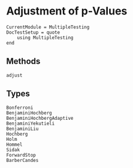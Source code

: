 # Adjustment of p-Values

```@meta
CurrentModule = MultipleTesting
DocTestSetup = quote
    using MultipleTesting
end
```

## Methods

```@docs
adjust
```


## Types

```@docs
Bonferroni
BenjaminiHochberg
BenjaminiHochbergAdaptive
BenjaminiYekutieli
BenjaminiLiu
Hochberg
Holm
Hommel
Sidak
ForwardStop
BarberCandes
```
